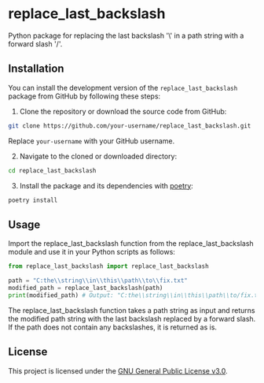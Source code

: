 # replace_last_backslash

Python package for replacing the last backslash '\\' in a path string with a forward slash '/'.

## Installation

You can install the development version of the `replace_last_backslash` package from GitHub by following these steps:

1. Clone the repository or download the source code from GitHub:

```bash
git clone https://github.com/your-username/replace_last_backslash.git
```

Replace `your-username` with your GitHub username.

2. Navigate to the cloned or downloaded directory:

```bash
cd replace_last_backslash
```

3. Install the package and its dependencies with [poetry](https://python-poetry.org/):

```bash
poetry install
```

## Usage

Import the replace_last_backslash function from the replace_last_backslash module and use it in your Python scripts as follows:

```python
from replace_last_backslash import replace_last_backslash

path = "C:the\\string\\in\\this\\path\\to\\fix.txt"
modified_path = replace_last_backslash(path)
print(modified_path) # Output: "C:the\\string\\in\\this\\path\\to/fix.txt"
```

The replace_last_backslash function takes a path string as input and returns the modified path string with the last backslash replaced by a forward slash. If the path does not contain any backslashes, it is returned as is.

## License

This project is licensed under the [GNU General Public License v3.0](LICENSE).


